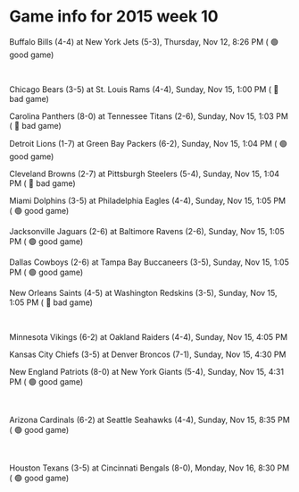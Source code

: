 # Game info for 2015 week 10

Buffalo Bills (4-4) at New York Jets (5-3), Thursday, Nov 12, 8:26 PM (	:green_circle: good game)


<br/>

Chicago Bears (3-5) at St. Louis Rams (4-4), Sunday, Nov 15, 1:00 PM (	:red_circle: bad game)

Carolina Panthers (8-0) at Tennessee Titans (2-6), Sunday, Nov 15, 1:03 PM (	:red_circle: bad game)

Detroit Lions (1-7) at Green Bay Packers (6-2), Sunday, Nov 15, 1:04 PM (	:green_circle: good game)

Cleveland Browns (2-7) at Pittsburgh Steelers (5-4), Sunday, Nov 15, 1:04 PM (	:red_circle: bad game)

Miami Dolphins (3-5) at Philadelphia Eagles (4-4), Sunday, Nov 15, 1:05 PM (	:green_circle: good game)

Jacksonville Jaguars (2-6) at Baltimore Ravens (2-6), Sunday, Nov 15, 1:05 PM (	:green_circle: good game)

Dallas Cowboys (2-6) at Tampa Bay Buccaneers (3-5), Sunday, Nov 15, 1:05 PM (	:green_circle: good game)

New Orleans Saints (4-5) at Washington Redskins (3-5), Sunday, Nov 15, 1:05 PM (	:red_circle: bad game)


<br/>

Minnesota Vikings (6-2) at Oakland Raiders (4-4), Sunday, Nov 15, 4:05 PM

Kansas City Chiefs (3-5) at Denver Broncos (7-1), Sunday, Nov 15, 4:30 PM

New England Patriots (8-0) at New York Giants (5-4), Sunday, Nov 15, 4:31 PM (	:green_circle: good game)


<br/>

Arizona Cardinals (6-2) at Seattle Seahawks (4-4), Sunday, Nov 15, 8:35 PM (	:green_circle: good game)


<br/>

Houston Texans (3-5) at Cincinnati Bengals (8-0), Monday, Nov 16, 8:30 PM (	:green_circle: good game)

